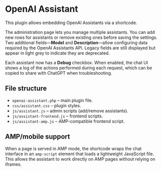 # OpenAI Assistant

This plugin allows embedding OpenAI Assistants via a shortcode.

The administration page lets you manage multiple assistants. You can add new
rows for assistants or remove existing ones before saving the settings. Two
additional fields—**Model** and **Description**—allow configuring data required
by the OpenAI Assistants API. Legacy fields are still displayed but appear in
light grey to indicate they are deprecated.

Each assistant now has a **Debug** checkbox. When enabled, the chat UI shows a
log of the actions performed during each request, which can be copied to share
with ChatGPT when troubleshooting.

## File structure

- `openai-assistant.php` – main plugin file.
- `css/assistant.css` – plugin styles.
- `js/assistant.js` – admin scripts (add/remove assistants).
- `js/assistant-frontend.js` – frontend scripts.
- `js/assistant-amp.js` – AMP-compatible frontend script.

## AMP/mobile support

When a page is served in AMP mode, the shortcode wraps the chat interface in an
`amp-script` element that loads a lightweight JavaScript file. This allows the
assistant to work directly on AMP pages without relying on iframes.
